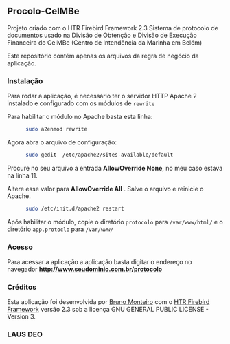 ## Procolo-CeIMBe
Projeto criado com o HTR Firebird Framework 2.3
Sistema de protocolo de documentos usado na Divisão de Obtenção e Divisão de Execução Financeira do CeIMBe (Centro de Intendência da Marinha em Belém)

Este repositório contém apenas os arquivos da regra de negócio da aplicação.

### Instalação
Para rodar a aplicação, é necessário ter o servidor HTTP Apache 2 instalado e configurado com os módulos de `rewrite`

Para habilitar o módulo no Apache basta esta linha:
```bash
      sudo a2enmod rewrite
```

Agora abra o arquivo de configuração:
```bash
      sudo gedit  /etc/apache2/sites-available/default
```

Procure no seu arquivo a entrada **AllowOverride None**, no meu caso estava na linha 11.

Altere esse valor para **AllowOverride All** .
Salve o arquivo e reinicie o Apache.
```bash
      sudo /etc/init.d/apache2 restart
```

Após habilitar o módulo, copie o diretório `protocolo` para `/var/www/html/` e o diretório `app.protoclo` para `/var/www/`

### Acesso
Para acessar a aplicação a aplicação basta digitar o endereço no navegador
**http://www.seudominio.com.br/protocolo**

### Créditos
Esta aplicação foi desenvolvida por [Bruno Monteiro](bruno.monteirodg@gmail.com) com o [HTR Firebird Framework](https://github.com/br-monteiro/HTR-Firebird-Framework) versão 2.3 sob a licença GNU GENERAL PUBLIC LICENSE - Version 3.

### LAUS DEO
